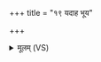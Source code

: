 +++
title = "१९ यदाह भूय"

+++
<details><summary>मूलम् (VS)</summary>

यदाह॒ भूय॒ उद्ध॒रेति॑ प्रा॒णमे॒व तेन॒ वर्षी॑यांसं कुरुते ॥
</details>